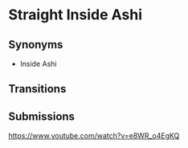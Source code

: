 # Straight Inside Ashi
## Synonyms
- Inside Ashi

## Transitions

## Submissions
https://www.youtube.com/watch?v=e8WR_o4EgKQ
